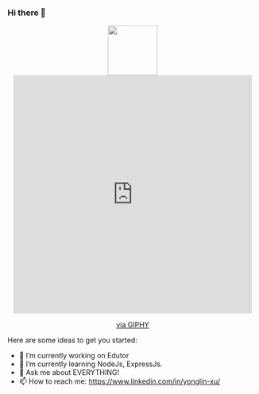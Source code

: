 ### Hi there 👋

<div id="header" align="center">
  <img src="https://media.giphy.com/media/M9gbBd9nbDrOTu1Mqx/giphy.gif" width="100"/>
  <iframe src="https://giphy.com/embed/ZeFG00TVXs54Pw4c8e" width="480" height="480" frameBorder="0" class="giphy-embed" allowFullScreen></iframe><p><a href="https://giphy.com/stickers/css-html-indonesiasiapkerja-ZeFG00TVXs54Pw4c8e">via GIPHY</a></p>
</div>

Here are some ideas to get you started:
- 🔭 I’m currently working on Edutor
- 🌱 I’m currently learning NodeJs, ExpressJs.
- 💬 Ask me about EVERYTHING! 
- 📫 How to reach me: https://www.linkedin.com/in/yonglin-xu/
